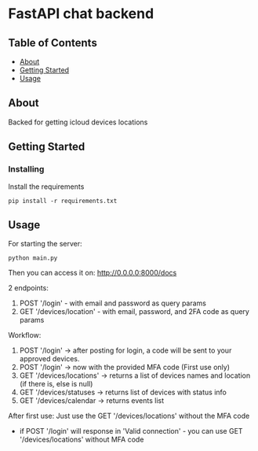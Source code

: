 # FastAPI chat backend

## Table of Contents

- [About](#about)
- [Getting Started](#getting_started)
- [Usage](#usage)

## About <a name = "about"></a>

Backed for getting icloud devices locations

## Getting Started <a name = "getting_started"></a>

### Installing

Install the requirements

```
pip install -r requirements.txt
```

## Usage <a name = "usage"></a>

For starting the server:

```
python main.py
```

Then you can access it on: <href>http://0.0.0.0:8000/docs</href>

2 endpoints:

1. POST '/login' - with email and password as query params
2. GET '/devices/location' - with email, password, and 2FA code as query params

Workflow:

1. POST '/login' -> after posting for login, a code will be sent to your approved devices.
2. POST '/login' -> now with the provided MFA code (First use only)
3. GET '/devices/locations' -> returns a list of devices names and location (if there is, else is null)
4. GET '/devices/statuses -> returns list of devices with status info
5. GET '/devices/calendar -> returns events list

After first use:
Just use the GET '/devices/locations' without the MFA code

- if POST '/login' will response in 'Valid connection' - you can use GET '/devices/locations' without MFA code
